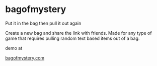 # bagofmystery
Put it in the bag then pull it out again

Create a new bag and share the link with friends. Made for any type of game that requires pulling random text based items out of a bag.

demo at 

[bagofmystery.com](http://www.bagofmystery.com)
